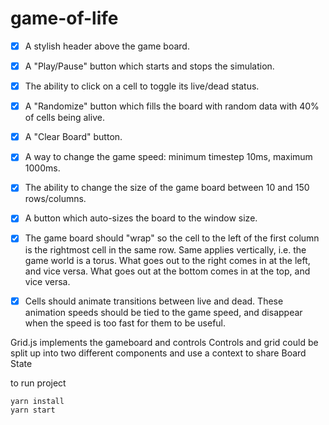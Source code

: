 # game-of-life
 
- [x] A stylish header above the game board.
- [x] A "Play/Pause" button which starts and stops the simulation.
- [x] The ability to click on a cell to toggle its live/dead status.
- [x] A "Randomize" button which fills the board with random data with 40% of cells being alive.
- [x] A "Clear Board" button.
- [x] A way to change the game speed: minimum timestep 10ms, maximum 1000ms.
- [x] The ability to change the size of the game board between 10 and 150 rows/columns.
- [x] A button which auto-sizes the board to the window size.
- [x] The game board should "wrap" so the cell to the left of the first column is the rightmost cell in the same row. Same applies vertically, i.e. the game world is a torus. What goes out to the right comes in at the left, and vice versa. What goes out at the bottom comes in at the top, and vice versa.
- [x] Cells should animate transitions between live and dead. These animation speeds should be tied to the game speed, and disappear when the speed is too fast for them to be useful.


Grid.js implements the gameboard and controls
Controls and grid could be split up into two different components and use a context to share Board State 

to run project
```
yarn install
yarn start 
```